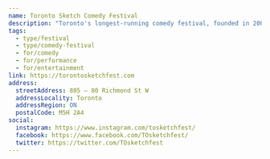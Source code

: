 ```yaml
---
name: Toronto Sketch Comedy Festival
description: "Toronto's longest-running comedy festival, founded in 2005. TOsketchfest celebrates sketch comedy - a live, writer-performer-driven theatrical form that combines text, movement, character, musicality, and timing with political and social observation. The annual festival each March features over 10 days of the best live, scripted comedy in North America and beyond, showcasing ensemble work, solo character comedy, musical comedy, clown, and drag."
tags:
  - type/festival
  - type/comedy-festival
  - for/comedy
  - for/performance
  - for/entertainment
link: https://torontosketchfest.com
address:
  streetAddress: 805 – 80 Richmond St W
  addressLocality: Toronto
  addressRegion: ON
  postalCode: M5H 2A4
social:
  instagram: https://www.instagram.com/tosketchfest/
  facebook: https://www.facebook.com/TOsketchfest/
  twitter: https://twitter.com/TOsketchfest
---
```

